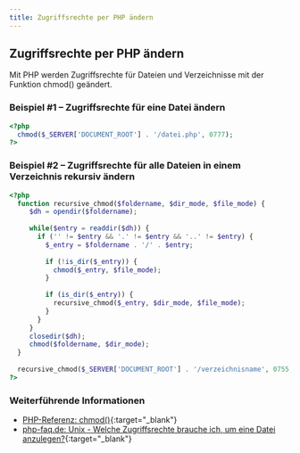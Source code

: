 ```yaml
---
title: Zugriffsrechte per PHP ändern
---
```


## Zugriffsrechte per PHP ändern

Mit PHP werden Zugriffsrechte für Dateien und Verzeichnisse mit der Funktion chmod() geändert.

### Beispiel #1 – Zugriffsrechte für eine Datei ändern

```php
<?php
  chmod($_SERVER['DOCUMENT_ROOT'] . '/datei.php', 0777);
?>
```

### Beispiel #2 – Zugriffsrechte für alle Dateien in einem Verzeichnis rekursiv ändern

```php
<?php
  function recursive_chmod($foldername, $dir_mode, $file_mode) {
     $dh = opendir($foldername);
 
     while($entry = readdir($dh)) {
       if ('' != $entry && '.' != $entry && '..' != $entry) {
         $_entry = $foldername . '/' . $entry;
 
         if (!is_dir($_entry)) {
           chmod($_entry, $file_mode);
         }
 
         if (is_dir($_entry)) {
           recursive_chmod($_entry, $dir_mode, $file_mode);
         }
       }
     }
     closedir($dh);
     chmod($foldername, $dir_mode);
  }
 
  recursive_chmod($_SERVER['DOCUMENT_ROOT'] . '/verzeichnisname', 0755, 0644);
?>
```

### Weiterführende Informationen

- [PHP-Referenz: chmod()](http://de3.php.net/manual/de/function.chmod.php){:target="_blank"}
- [php-faq.de: Unix - Welche Zugriffsrechte brauche ich, um eine Datei anzulegen?](http://www.php-faq.de/q/q-datei-rechte.html){:target="_blank"}
